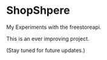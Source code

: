 # ShopShpere

My Experiments with the freestoreapi.

This is an ever improving project.

\(Stay tuned for future updates.\)
